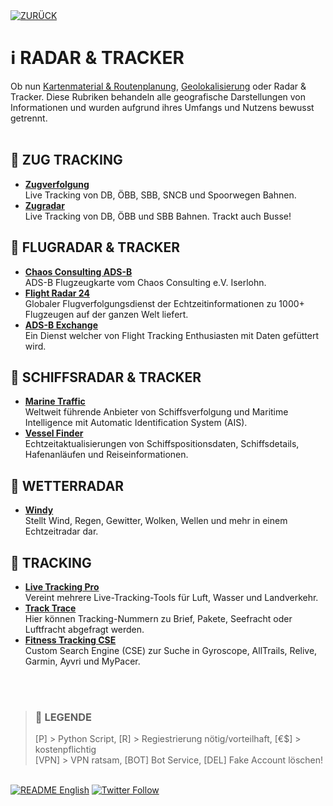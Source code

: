 <div align="left">
  <a href="https://github.com/ot2i7ba/OSINT/blob/main/de/"><img alt="ZURÜCK" src="https://img.shields.io/badge/ZURÜCK-lightgrey.svg?style=for-the-badge"></a>
</div>

# ℹ️ RADAR & TRACKER
Ob nun [Kartenmaterial & Routenplanung](md/maps.md), [Geolokalisierung](md/geolocation.md) oder Radar & Tracker. Diese Rubriken behandeln alle geografische Darstellungen von Informationen und wurden aufgrund ihres Umfangs und Nutzens bewusst getrennt.<br/><br/>

## 📑 ZUG TRACKING
- **[Zugverfolgung](https://www.zugverfolgung.com/ "Zugverfolgung")**<br/>
Live Tracking von DB, ÖBB, SBB, SNCB und Spoorwegen Bahnen.
- **[Zugradar](https://zugradar.live/ "Zugradar")**<br/>
Live Tracking von DB, ÖBB und SBB Bahnen. Trackt auch Busse!

## 📑 FLUGRADAR & TRACKER
- **[Chaos Consulting ADS-B](https://adsb.chaos-consulting.de/map/ "Chaos Consulting ADS-B")**<br/>
ADS-B Flugzeugkarte vom Chaos Consulting e.V. Iserlohn.
- **[Flight Radar 24](https://www.flightradar24.com/ "Flight Radar 24")**<br/>
Globaler Flugverfolgungsdienst der Echtzeitinformationen zu 1000+ Flugzeugen auf der ganzen Welt liefert.
- **[ADS-B Exchange](https://globe.adsbexchange.com/ "ADS-B Exchange")**<br/>
Ein Dienst welcher von Flight Tracking Enthusiasten mit Daten gefüttert wird.

## 📑 SCHIFFSRADAR & TRACKER
- **[Marine Traffic](https://www.marinetraffic.com/ "Marine Traffic")**<br/>
Weltweit führende Anbieter von Schiffsverfolgung und Maritime Intelligence mit Automatic Identification System (AIS).
- **[Vessel Finder](https://www.vesselfinder.com/de "Vessel Finder")**<br/>
Echtzeitaktualisierungen von Schiffspositionsdaten, Schiffsdetails, Hafenanläufen und Reiseinformationen.

## 📑 WETTERRADAR
- **[Windy](https://www.windy.com/ "Windy")**<br/>
Stellt Wind, Regen, Gewitter, Wolken, Wellen und mehr in einem Echtzeitradar dar.

## 📑 TRACKING
- **[Live Tracking Pro](https://livetracking.pro/ "Live Tracking Pro")**<br/>
Vereint mehrere Live-Tracking-Tools für Luft, Wasser und Landverkehr.
- **[Track Trace](https://www.track-trace.com/ "Track Trace")**<br/>
Hier können Tracking-Nummern zu Brief, Pakete, Seefracht oder Luftfracht abgefragt werden.
- **[Fitness Tracking CSE](https://cse.google.com/cse?cx=f4810de23ed2b0a32 "Fitness Tracking CSE")**<br/>
Custom Search Engine (CSE) zur Suche in Gyroscope, AllTrails, Relive, Garmin, Ayvri und MyPacer.

<br/><br/>
>### 📌 LEGENDE
>[P] > Python Script, [R] > Regiestrierung nötig/vorteilhaft, [€$] > kostenpflichtig<br/>[VPN] > VPN ratsam, [BOT] Bot Service, [DEL] Fake Account löschen!

<br/>
<div align="left">
  <a href="https://github.com/ot2i7ba/OSINT/blob/main/en/README.md"><img alt="README English" src="https://img.shields.io/badge/README-English-lightgrey.svg?style=for-the-badge"></a>
  <a href="https://twitter.com/intent/follow?screen_name=ot2i7ba"><img alt="Twitter Follow" src="https://img.shields.io/twitter/follow/ot2i7ba?logo=twitter&logoColor=white&style=for-the-badge"></a>
</div>
